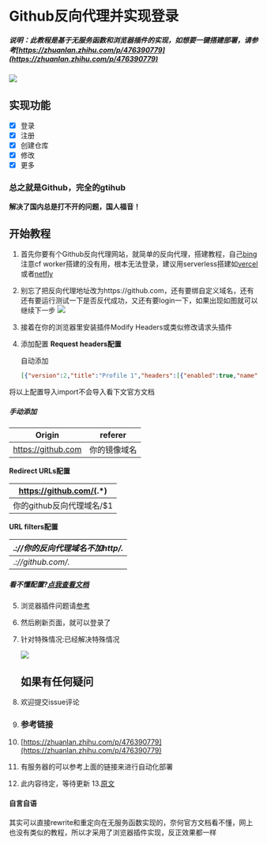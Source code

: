 # Github反向代理并实现登录

##### 说明：此教程是基于无服务函数和浏览器插件的实现，如想要一键搭建部署，请参考[https://zhuanlan.zhihu.com/p/476390779](https://zhuanlan.zhihu.com/p/476390779)

![](https://cloud.shuia.tk/Qexo/2022/8/162fc2b7fd4fdc46149377d1e6a6dbab.png)

## 实现功能

* [X]  登录
* [X]  注册
* [X]  创建仓库
* [X]  修改
* [X]  更多

### 总之就是Github，完全的gtihub

**解决了国内总是打不开的问题，国人福音！**

## 开始教程

1. 首先你要有个Github反向代理网站，就简单的反向代理，搭建教程，自己[bing](https://cn.bing.com/search?q=%E5%8F%8D%E5%90%91%E4%BB%A3%E7%90%86Github&qs=n&form=QBRE&sp=-1&pq=%E5%8F%8D%E5%90%91%E4%BB%A3%E7%90%86github&sc=1-10&sk=&cvid=789F3AE646004FCDBD6DA1F7248F16D6&ghsh=0&ghacc=0&ghpl=)注意cf worker搭建的没有用，根本无法登录，建议用serverless搭建如[vercel](https://vercel.com/)或者[netfly](https://www.netlify.com/)
2. 别忘了把反向代理地址改为https://github.com，还有要绑自定义域名，还有还有要运行测试一下是否反代成功，又还有要login一下，如果出现如图就可以继续下一步
   ![](https://cloud.shuia.tk/Qexo/2022/8/808a99dafbc186ee45845028e3a9e644.png)
3. 接着在你的浏览器里安装插件Modify Headers或类似修改请求头插件
4. 添加配置
   **Request headers配置**

   自动添加

   ```json
   [{"version":2,"title":"Profile 1","headers":[{"enabled":true,"name":"Origin","value":"https://github.com"},{"enabled":true,"name":"referer","value":"你的github反向代理域名"}],"urlReplacements":[{"enabled":true,"name":"https://github.com/(.*)","value":"你的github反向代理域名/$1"}],"urlFilters":[{"enabled":true,"urlRegex":".*://你的github反向代理域名/.*"},{"enabled":true,"urlRegex":".*://github.com/.*"}],"shortTitle":"1"}]
   ```

将以上配置导入import不会导入看下文官方文档

##### 手动添加


| Origin             | referer      |
| ------------------ | ------------ |
| https://github.com | 你的镜像域名 |

**Redirect URLs配置**


| https://github.com/(.*) |
| ----------------------- |
| 你的github反向代理域名/$1   |

**URL filters配置**


| .*://你的反向代理域名不加http/.* |
| -------------------------------- |
| .*://github.com/.*               |

##### ***看不懂配置?[点我查看文档](https://docs.modheader.com/using-modheader/introduction)***

5. 浏览器插件问题请[参考](https://blog.csdn.net/weixin_44632787/article/details/118276345)
6. 然后刷新页面，就可以登录了
7. 针对特殊情况:已经解决特殊情况

   ![](https://cloud.shuia.tk/Qexo/2022/8/1a3ef1d31023ce70b6a1a600a98519f3.png)

   ## 如果有任何疑问
8. 欢迎提交issue评论
9. ### 参考链接
10. [https://zhuanlan.zhihu.com/p/476390779](https://zhuanlan.zhihu.com/p/476390779)
11. 有服务器的可以参考上面的链接来进行自动化部署
12. 此内容待定，等待更新
13.[原文](https://hllqk.vercel.app/2022/08/14/githubproxy/)
#### 自言自语

其实可以直接rewrite和重定向在无服务函数实现的，奈何官方文档看不懂，网上也没有类似的教程，所以才采用了浏览器插件实现，反正效果都一样
